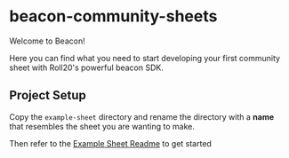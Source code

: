 # beacon-community-sheets

Welcome to Beacon!

Here you can find what you need to start developing your first community sheet with Roll20's powerful beacon SDK.

## Project Setup

Copy the `example-sheet` directory and rename the directory with a **name** that resembles the sheet you are wanting to make.

Then refer to the [Example Sheet Readme](sheets/example-sheet/README.md) to get started